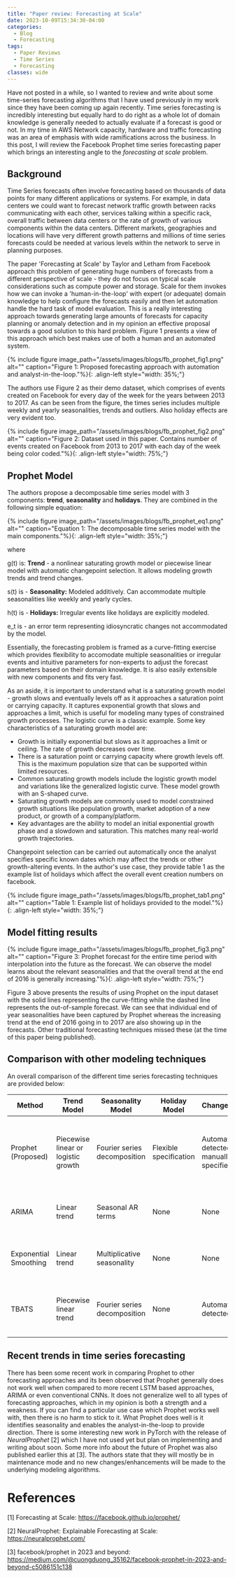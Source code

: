 ```yaml
---
title: "Paper review: Forecasting at Scale"
date: 2023-10-09T15:34:30-04:00
categories:
  - Blog
  - Forecasting
tags:
  - Paper Reviews
  - Time Series
  - Forecasting
classes: wide
---
```


Have not posted in a while, so I wanted to review and write about some time-series forecasting algorithms that I have used previously in my work since they have been coming up again recently. Time series forecasting is incredibly interesting but equally hard to do right as a whole lot of domain knowledge is generally needed to actually evaluate if a forecast is good or not. In my time in AWS Network capacity, hardware and traffic forecasting was an area of emphasis with wide ramifications across the business. In this post, I will review the Facebook Prophet time series forecasting paper which brings an interesting angle to the *forecasting at scale* problem.

## Background

Time Series forecasts often involve forecasting based on thousands of data points for many different applications or systems. For example, in data centers we could want to forecast network traffic growth between racks communicating with each other, services talking within a specific rack, overall traffic between data centers or the rate of growth of various components within the data centers. Different markets, geographies and locations will have very different growth patterns and millions of time series forecasts could be needed at various levels within the network to serve in planning purposes. 

The paper 'Forecasting at Scale' by Taylor and Letham from Facebook approach this problem of generating huge numbers of forecasts from a different perspective of scale - they do not focus on typical scale considerations such as compute power and storage. Scale for them invokes how we can invoke a 'human-in-the-loop' with expert (or adequate) domain knowledge to help configure the forecasts easily and then let automation handle the hard task of model evaluation. This is a really interesting approach towards generating large amounts of forecasts for capacity planning or anomaly detection and in my opinion an effective proposal towards a good solution to this hard problem. Figure 1 presents a view of this approach which best makes use of both a human and an automated system.

{% include figure image_path="/assets/images/blogs/fb_prophet_fig1.png" alt="" caption="Figure 1: Proposed forecasting approach with automation and analyst-in-the-loop."%}{: .align-left style="width: 35%;"}



The authors use Figure 2 as their demo dataset, which comprises of events created on Facebook for every day of the week for the years between 2013 to 2017. As can be seen from the figure, the times series includes multiple weekly and yearly seasonalities, trends and outliers. Also holiday effects are very evident too. 

{% include figure image_path="/assets/images/blogs/fb_prophet_fig2.png" alt="" caption="Figure 2: Dataset used in this paper. Contains number of events created on Facebook from 2013 to 2017 with each day of the week being color coded."%}{: .align-left style="width: 75%;"}


## Prophet Model

The authors propose a decomposable time series model with 3 components: **trend**, **seasonality** and **holidays**. They are combined in the following simple equation:

{% include figure image_path="/assets/images/blogs/fb_prophet_eq1.png" alt="" caption="Equation 1: The decomposable time series model with the main components."%}{: .align-left style="width: 35%;"}

where

g(t) is: **Trend** - a nonlinear saturating growth model or piecewise linear model with automatic changepoint selection. It allows modeling growth trends and trend changes.

s(t) is - **Seasonality:** Modeled additively. Can accommodate multiple seasonalities like weekly and yearly cycles.

h(t) is - **Holidays:** Irregular events like holidays are explicitly modeled.

e_t is - an error term representing idiosyncratic changes not accommodated by the model.

Essentially, the forecasting problem is framed as a curve-fitting exercise which provides flexibility to accomodate multiple seasonalities or irregular events and intuitive parameters for non-experts to adjust the forecast parameters based on their domain knowledge. It is also easily extensible with new components and fits very fast. 

As an aside, it is important to understand what is a saturating growth model - growth slows and eventually levels off as it approaches a saturation point or carrying capacity. It captures exponential growth that slows and approaches a limit, which is useful for modeling many types of constrained growth processes. The logistic curve is a classic example. Some key characteristics of a saturating growth model are:

- Growth is initially exponential but slows as it approaches a limit or ceiling. The rate of growth decreases over time.
- There is a saturation point or carrying capacity where growth levels off. This is the maximum population size that can be supported within limited resources.
- Common saturating growth models include the logistic growth model and variations like the generalized logistic curve. These model growth with an S-shaped curve.
- Saturating growth models are commonly used to model constrained growth situations like population growth, market adoption of a new product, or growth of a company/platform.
- Key advantages are the ability to model an initial exponential growth phase and a slowdown and saturation. This matches many real-world growth trajectories.

Changepoint selection can be carried out automatically once the analyst specifies specific known dates which may affect the trends or other growth-altering events. In the author's use case, they provide table 1 as the example list of holidays which affect the overall event creation numbers on facebook. 

{% include figure image_path="/assets/images/blogs/fb_prophet_tab1.png" alt="" caption="Table 1: Example list of holidays provided to the model."%}{: .align-left style="width: 35%;"}

## Model fitting results

{% include figure image_path="/assets/images/blogs/fb_prophet_fig3.png" alt="" caption="Figure 3: Prophet forecast for the entire time period with interpolation into the future as the forecast. We can observe the model learns about the relevant seasonalities and that the overall trend at the end of 2016 is generally increasing."%}{: .align-left style="width: 75%;"}

Figure 3 above presents the results of using Prophet on the input dataset with the solid lines representing the curve-fitting while the dashed line represents the out-of-sample forecast. We can see that individual end of year seasonalities have been captured by Prophet whereas the increasing trend at the end of 2016 going in to 2017 are also showing up in the forecasts. Other traditional forecasting techniques missed these (at the time of this paper being published).
## Comparison with other modeling techniques

An overall comparison of the different time series forecasting techniques are provided below: 

|Method|Trend Model|Seasonality Model|Holiday Model|Changepoints|Parameters|
|---|---|---|---|---|---|
|Prophet (Proposed)|Piecewise linear or logistic growth|Fourier series decomposition|Flexible specification|Automatically detected or manually specified|Intuitive parameters like growth rate, seasonality period, holiday magnitude|
|ARIMA|Linear trend|Seasonal AR terms|None|None|Maximum AR, MA, seasonal AR, seasonal MA orders|
|Exponential Smoothing|Linear trend|Multiplicative seasonality|None|None|Smoothing parameters for level, trend, seasonality|
|TBATS|Piecewise linear trend|Fourier series decomposition|None|Automatically detected|ARMA components, Fourier series terms, error distribution|

## Recent trends in time series forecasting

There has been some recent work in comparing Prophet to other forecasting approaches and its been observed that Prophet generally does not work well when compared to more recent LSTM based approaches, ARIMA or even conventional CNNs. It does not generalize well to all types of forecasting approaches, which in my opinion is both a strength and a weakness. If you can find a particular use case which Prophet works well with, then there is no harm to stick to it. What Prophet does well is it identifies seasonality and enables the analyst-in-the-loop to provide direction. There is some interesting new work in PyTorch with the release of *NeuralProphet* \[2] which I have not used yet but plan on implementing and writing about soon. Some more info about the future of Prophet was also published earlier this at \[3]. The authors state that they will mostly be in maintenance mode and no new changes/enhancements will be made to the underlying modeling algorithms.



# References

\[1] Forecasting at Scale: https://facebook.github.io/prophet/

\[2] NeuralProphet: Explainable Forecasting at Scale: https://neuralprophet.com/ 

\[3] facebook/prophet in 2023 and beyond: https://medium.com/@cuongduong_35162/facebook-prophet-in-2023-and-beyond-c5086151c138
